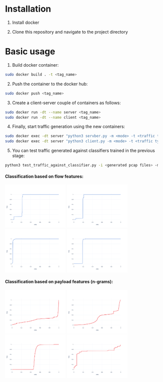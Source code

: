 # Installation

1. Install docker

2. Clone this repository and navigate to the project directory

# Basic usage

1. Build docker container:

```bash
sudo docker build . -t <tag_name>
```

2. Push the container to the docker hub:

```bash
sudo docker push <tag_name>
```

3. Create a client-server couple of containers as follows:

```bash
sudo docker run -dt --name server <tag_name>
sudo docker run -dt --name client <tag_name>
```

4. Finally, start traffic generation using the new containers:

```bash
sudo docker exec -dt server "python3 servber.py -m <mode> -t <traffic type>"
sudo docker exec -dt server "python3 client.py -m <mode> -t <traffic type> -r <server's ip>"
```

5. You can test traffic generated against classifiers trained in the previous stage:

```bash
python3 test_traffic_against_classifier.py -i <generated pcap files> -m <classifier models>
```

#### Classification based on flow features:

<img src="figures/rocs/tcp_3_fake.png" width="200"/> <img src="figures/rocs/tcp_5_fake.png" width="200"/> <img src="figures/rocs/tcp_7_fake.png" width="200"/> <img src="figures/rocs/tcp_9_fake.png" width="200"/>

#### Classification based on payload features (n-grams):

<img src="figures/rocs/http_3_fake.png" width="200"/> <img src="figures/rocs/http_5_fake.png" width="200"/> <img src="figures/rocs/http_7_fake.png" width="200"/> <img src="figures/rocs/http_9_fake.png" width="200"/>
